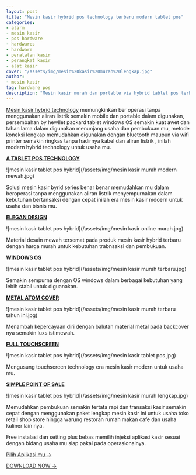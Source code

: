 ```yaml
---
layout: post
title: "Mesin kasir hybrid pos technology terbaru modern tablet pos"
categories: 
- alarm
- mesin kasir
- pos hardware
- hardwares
- hardware
- peralatan kasir
- perangkat kasir
- alat kasir
cover: "/assets/img/mesin%20kasir%20murah%20lengkap.jpg"
author:
- mesin kasir
tag: hardware pos
description: "Mesin kasir murah dan portable via hybrid tablet pos terbaru dan modern untuk digunakan pada usaha toko resto bisnis mu"
---
```

[Mesin kasir hybrid technology](/mesinkasir/2020/04/03/tablet.html) memungkinkan ber operasi tanpa menggunakan aliran listrik semakin mobile dan portable dalam digunakan, persembahan by hewllet packard tablet windows OS semakin kuat awet dan tahan lama dalam digunakan menunjang usaha dan pembukuan mu, metode koneksi lengkap memudahkan digunakan dengan bluetooth maupun via wifi printer semakin ringkas tanpa hadirnya kabel dan aliran listrik , inilah modern hybrid technology untuk usaha mu. 

**[A TABLET POS TECHNOLOGY](/mesinkasir/2020/04/03/tablet.html)**

 ![mesin kasir tablet pos hybrid](/assets/img/mesin kasir murah modern mewah.jpg)

Solusi mesin kasir byrid series benar benar memudahkan mu dalam beroperasi tanpa menggunakan aliran listrik menyempurnakan dalam kebutuhan bertansaksi dengan cepat inilah era mesin kasir mdoern untuk usaha dan bisnis mu.


**[ELEGAN DESIGN](/mesinkasir/2020/04/03/tablet.html)**

 ![mesin kasir tablet pos hybrid](/assets/img/mesin kasir online murah.jpg)

Material desain mewah tersemat pada produk mesin kasir hybrid terbaru dengan harga murah untuk kebutuhan trabnsaksi dan pembukuan.


**[WINDOWS OS](/mesinkasir/2020/04/03/tablet.html)**

 ![mesin kasir tablet pos hybrid](/assets/img/mesin kasir murah terbaru.jpg)

Semakin sempurna dengan OS windows dalam berbagai kebutuhan yang lebih stabil untuk diguanakan.



**[METAL ATOM COVER](/mesinkasir/2020/04/03/tablet.html)**

 ![mesin kasir tablet pos hybrid](/assets/img/mesin kasir murah terbaru tahun ini.jpg)

Menambah kepercayaan diri dengan balutan material metal pada backcover nya semakin luxs istimewah.



**[FULL TOUCHSCREEN](/mesinkasir/2020/04/03/tablet.html)**

 ![mesin kasir tablet pos hybrid](/assets/img/mesin kasir tablet pos.jpg)

Mengusung touchscreen technology era mesin kasir modern untuk usaha mu.



**[SIMPLE POINT OF SALE](/mesinkasir/2020/04/03/tablet.html)**

 ![mesin kasir tablet pos hybrid](/assets/img/mesin kasir murah lengkap.jpg)

Memudahkan pembukuan semakin tertata rapi dan transaksi kasir semakin cepat dengan menggunakan paket lengkap mesin kasir ini untuk usaha toko retail shop store hingga warung restoran rumah makan cafe dan usaha kuliner lain nya.

Free instalasi dan setting plus bebas memilih injeksi aplikasi kasir sesuai dengan bidang usaha mu siap pakai pada operasionalnya.


[Pilih Aplikasi mu →](/app)


[DOWNLOAD NOW →](https://mesinkasir.github.io/e-catalog/Mesin%20kasir%20tablet%20pos%20hybrid.pdf)